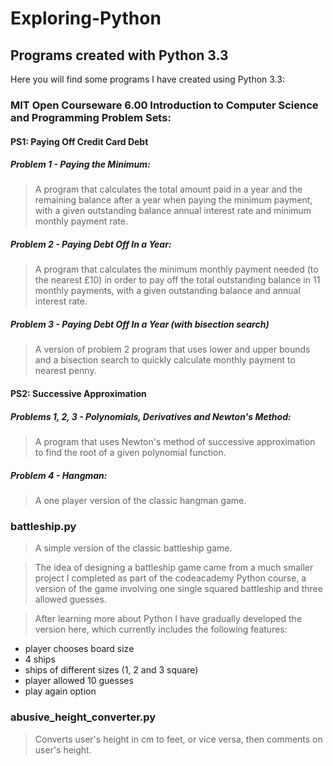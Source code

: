 Exploring-Python
================

## Programs created with Python 3.3

Here you will find some programs I have created using Python 3.3:  
  
  
### MIT Open Courseware 6.00 Introduction to Computer Science and Programming Problem Sets:

#### PS1: Paying Off Credit Card Debt

##### Problem 1 - Paying the Minimum: 

>A program that calculates the total amount paid in a year and the remaining balance 
after a year when paying the minimum payment, with a given outstanding balance annual 
interest rate and minimum monthly payment rate.
 
##### Problem 2 - Paying Debt Off In a Year:

>A program that calculates the minimum monthly payment needed (to the nearest £10) in 
order to pay off the total outstanding balance in 11 monthly payments, with a given 
outstanding balance and annual interest rate.

##### Problem 3 - Paying Debt Off In a Year (with bisection search)
  
>A version of problem 2 program that uses lower and upper bounds and a bisection search 
to quickly calculate monthly payment to nearest penny.

#### PS2: Successive Approximation

##### Problems 1, 2, 3 - Polynomials, Derivatives and Newton's Method:

>A program that uses Newton's method of successive approximation to find the root of a 
given polynomial function.

##### Problem 4 - Hangman:

>A one player version of the classic hangman game.

 
  
### battleship.py 

>A simple version of the classic battleship game.

>The idea of designing a battleship game came from a much smaller project I completed 
as part of the codeacademy Python course, a version of the game involving one single 
squared battleship and three allowed guesses. 

>After learning more about Python I have gradually developed the version here, which 
currently includes the following features:
* player chooses board size
* 4 ships
* ships of different sizes (1, 2 and 3 square)
* player allowed 10 guesses
* play again option



### abusive_height_converter.py

>Converts user's height in cm to feet, or vice versa, then comments on user's height. 
